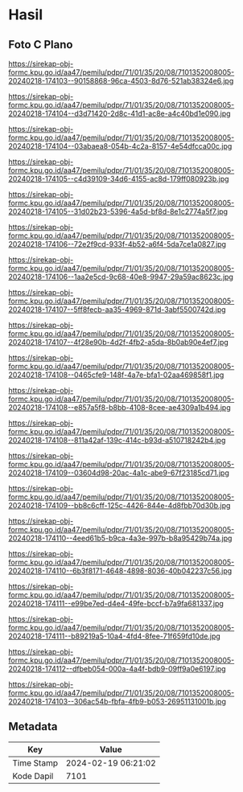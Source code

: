 # Hasil

## Foto C Plano

https://sirekap-obj-formc.kpu.go.id/aa47/pemilu/pdpr/71/01/35/20/08/7101352008005-20240218-174103--90158868-96ca-4503-8d76-521ab38324e6.jpg

https://sirekap-obj-formc.kpu.go.id/aa47/pemilu/pdpr/71/01/35/20/08/7101352008005-20240218-174104--d3d71420-2d8c-41d1-ac8e-a4c40bd1e090.jpg

https://sirekap-obj-formc.kpu.go.id/aa47/pemilu/pdpr/71/01/35/20/08/7101352008005-20240218-174104--03abaea8-054b-4c2a-8157-4e54dfcca00c.jpg

https://sirekap-obj-formc.kpu.go.id/aa47/pemilu/pdpr/71/01/35/20/08/7101352008005-20240218-174105--c4d39109-34d6-4155-ac8d-179ff080923b.jpg

https://sirekap-obj-formc.kpu.go.id/aa47/pemilu/pdpr/71/01/35/20/08/7101352008005-20240218-174105--31d02b23-5396-4a5d-bf8d-8e1c2774a5f7.jpg

https://sirekap-obj-formc.kpu.go.id/aa47/pemilu/pdpr/71/01/35/20/08/7101352008005-20240218-174106--72e2f9cd-933f-4b52-a6f4-5da7ce1a0827.jpg

https://sirekap-obj-formc.kpu.go.id/aa47/pemilu/pdpr/71/01/35/20/08/7101352008005-20240218-174106--1aa2e5cd-9c68-40e8-9947-29a59ac8623c.jpg

https://sirekap-obj-formc.kpu.go.id/aa47/pemilu/pdpr/71/01/35/20/08/7101352008005-20240218-174107--5ff8fecb-aa35-4969-871d-3abf5500742d.jpg

https://sirekap-obj-formc.kpu.go.id/aa47/pemilu/pdpr/71/01/35/20/08/7101352008005-20240218-174107--4f28e90b-4d2f-4fb2-a5da-8b0ab90e4ef7.jpg

https://sirekap-obj-formc.kpu.go.id/aa47/pemilu/pdpr/71/01/35/20/08/7101352008005-20240218-174108--0465cfe9-148f-4a7e-bfa1-02aa469858f1.jpg

https://sirekap-obj-formc.kpu.go.id/aa47/pemilu/pdpr/71/01/35/20/08/7101352008005-20240218-174108--e857a5f8-b8bb-4108-8cee-ae4309a1b494.jpg

https://sirekap-obj-formc.kpu.go.id/aa47/pemilu/pdpr/71/01/35/20/08/7101352008005-20240218-174108--811a42af-139c-414c-b93d-a510718242b4.jpg

https://sirekap-obj-formc.kpu.go.id/aa47/pemilu/pdpr/71/01/35/20/08/7101352008005-20240218-174109--03604d98-20ac-4a1c-abe9-67f23185cd71.jpg

https://sirekap-obj-formc.kpu.go.id/aa47/pemilu/pdpr/71/01/35/20/08/7101352008005-20240218-174109--bb8c6cff-125c-4426-844e-4d8fbb70d30b.jpg

https://sirekap-obj-formc.kpu.go.id/aa47/pemilu/pdpr/71/01/35/20/08/7101352008005-20240218-174110--4eed61b5-b9ca-4a3e-997b-b8a95429b74a.jpg

https://sirekap-obj-formc.kpu.go.id/aa47/pemilu/pdpr/71/01/35/20/08/7101352008005-20240218-174110--6b3f8171-4648-4898-8036-40b042237c56.jpg

https://sirekap-obj-formc.kpu.go.id/aa47/pemilu/pdpr/71/01/35/20/08/7101352008005-20240218-174111--e99be7ed-d4e4-49fe-bccf-b7a9fa681337.jpg

https://sirekap-obj-formc.kpu.go.id/aa47/pemilu/pdpr/71/01/35/20/08/7101352008005-20240218-174111--b89219a5-10a4-4fd4-8fee-71f659fd10de.jpg

https://sirekap-obj-formc.kpu.go.id/aa47/pemilu/pdpr/71/01/35/20/08/7101352008005-20240218-174112--dfbeb054-000a-4a4f-bdb9-09ff9a0e6197.jpg

https://sirekap-obj-formc.kpu.go.id/aa47/pemilu/pdpr/71/01/35/20/08/7101352008005-20240218-174103--306ac54b-fbfa-4fb9-b053-26951131001b.jpg


## Metadata

| Key        | Value               |
| ---------- | ------------------- |
| Time Stamp | 2024-02-19 06:21:02 |
| Kode Dapil | 7101                |



